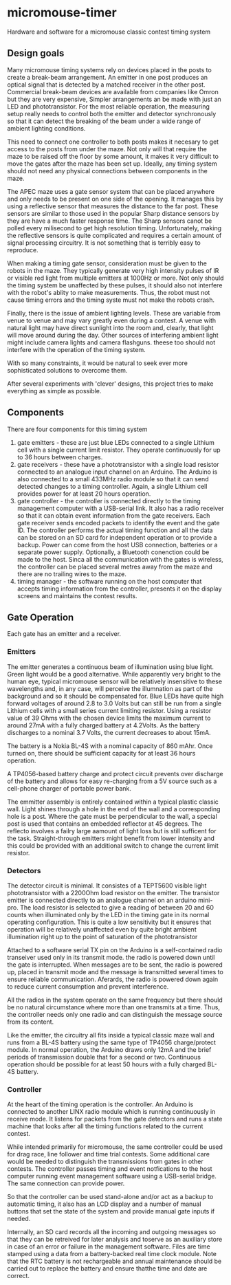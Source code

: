# micromouse-timer
Hardware and software for a micromouse classic contest timing system

## Design goals
Many micromouse timing systems rely on devices placed in the posts to create a break-beam arrangement. An emitter in one post produces an optical signal that is detected by a matched receiver in the other post. Commercial break-beam devices are available from companies like Omron but they are very expensive, Simpler arrangements an be made with just an LED and phototransistor. For the most reliable operation, the measuring setup really needs to control both the emitter and detector synchronously so that it can detect the breaking of the beam under a wide range of ambient lighting conditions.

This need to connect one controller to both posts makes it necesary to get access to the posts from under the maze. Not only will that require the maze to be raised off the floor by some amount, it makes it very difficult to move the gates after the maze has been set up. Ideally, any timing system should not need any physical connections between components in the maze.

The APEC maze uses a gate sensor system that can be placed anywhere and only needs to be present on one side of the opening. It manages this by using a reflective sensor that measures the distance to the far post. These sensors are similar to those used in the popular Sharp distance sensors by they are have a much faster response time. The Sharp sensors canot be polled every milisecond to get high resolution timing. Unfortunately, making the reflective sensors is quite complicated and requires a certain amount of signal processing circuitry. It is not something that is terribly easy to reproduce.

When making a timing gate sensor, consideration must be given to the robots in the maze. They typically generate very high intensity pulses of IR or visible red light from multiple emitters at 1000Hz or more. Not only should the timing system be unaffected by these pulses, it should also not interfere with the robot's ablity to make measurements. Thus, the robot must not cause timing errors and the timing syste must not make the robots crash.

Finally, there is the issue of ambient lighting levels. These are variable from venue to venue and may vary greatly even during a contest. A venue with natural light may have direct sunlight into the room and, clearly, that light will move around during the day. Other sources of interfering ambient light might include camera lights and camera flashguns. theese too should not interfere with the operation of the timing system.

With so many constraints, it would be natural to seek ever more sophisticated solutions to overcome them.

After several experiments with 'clever' designs, this project tries to make everything as simple as possible.

## Components
There are four components for this timing system
1. gate emitters  - these are just blue LEDs connected to a single Lithium cell with a single current limit resistor. They operate continuously for up to 36 hours between charges.
2. gate receivers - these have a phototransistor with a single load resistor connected to an analogue input channel on an Arduino. The Arduino is also connected to a small 433MHz radio module so that it can send detected changes to a timing controller. Again, a single Lithium cell provides power for at least 20 hours operation.
3. gate controller - the controller is connected directly to the timing management computer with a USB-serial link. It also has a radio receiver so that it can obtain event information from the gate receivers. Each gate receiver sends encoded packets to identify the event and the gate ID. The controller performs the actual timing function and all the data can be stored on an SD card for independent operation or to provide a backup. Power can come from the host USB connection, batteries or a separate power supply. Optionally, a Bluetooth conenction could be made to the host. Sinca all the communication with the gates is wireless, the controller can be placed several metres away from the maze and there are no trailing wires to the maze.
4. timing manager - the software running on the host computer that accepts timing information from the controller, presents it on the display screens and maintains the contest results.

## Gate Operation
Each gate has an emitter and a receiver.

### Emitters
The emitter generates a continuous beam of illumination using blue light. Green light would be a good alternative. While apparently very bright to the human eye, typical micromouse sensor will be relatively insensitive to these wavelengths and, in any case, will perceive the illumnation as part of the background and so it should be compensated for. Blue LEDs have quite high forward voltages of around 2.8 to 3.0 Volts but can still be run from a single Lithium cells with a small series current limiting resistor. Using a resistor value of 39 Ohms with the chosen device limits the maximum current to around 27mA with a fully charged battery at 4.2Volts. As the battery discharges to a nominal 3.7 Volts, the current decreases to about 15mA.

The battery is a Nokia BL-4S with a nominal capacity of 860 mAhr. Once turned on, there should be sufficient capacity for at least 36 hours operation.

A TP4056-based battery charge and protect circuit prevents over discharge of the battery and allows for easy re-charging from a 5V source such as a cell-phone charger of portable power bank.

The emmitter assembly is entirely contained within a typical plastic classic wall. Light shines through a hole in the end of the wall and a corresponding hole is a post. Where the gate must be perpendicular to the wall, a special post is used that contains an embedded reflector at 45 degrees. The reflecto involves a failry large aamount of light loss but is still sufficent for the task. Straight-through emitters might benefit from lower intensity and this could be provided with an additional switch to change the current limit resistor.

### Detectors
The detector circuit is minimal. It consistes of a TEPT5600 visible light phototransistor with a 2200Ohm load resistor on the emitter. The transistor emitter is connected directly to an analogue channel on an arduino mini-pro. The load resistor is selected to give a reading of between 20 and 60 counts when illuminated only by the LED in the timing gate in its normal operating configuration. This is quite a low sensitivity but it ensures that operation will be relatively unaffected even by quite bright ambient illumination right up to the point of saturation of the phototransistor

Attached to a software serial TX pin on the Arduino is a self-contained radio transeiver used only in its transmit mode. the radio is powered down until the gate is interrupted. When messages are to be sent, the radio is powered up, placed in transmit mode and the message is transmitted several times to ensure reliable communication. Aferards, the radio is powered down again to reduce current consumption and prevent interference.

All the radios in the system operate on the same frequency but there should be no natural circumstance where more than one transmits at a time. Thus, the controller needs only one radio and can distinguish the message source from its content.

Like the emitter, the circuitry all fits inside a typical classic maze wall and runs from a BL-4S battery using the same type of TP4056 charge/protect module. In normal operation, the Arduino draws only 12mA and the brief periods of transmission double that for a second or two. Continuous operation should be possible for at least 50 hours with a fully charged BL-4S battery.

### Controller
At the heart of the timing operation is the controller. An Arduino is connected to another LINX radio module which is running continuously in receive mode. It listens for packets from the gate detectors and runs a state machine that looks after all the timing functions related to the current contest.

While intended primarily for micromouse, the same controller could be used for drag race, line follower and time trial contests. Some additional care would be needed to distinguish the transmissions from gates in other contests. The controller passes timing and event notfications to the host computer running event management software using a USB-serial bridge. The same connection can provide power.

So that the controller can be used stand-alone and/or act as a backup to automatic timing, it also has an LCD display and a number of manual buttons that set the state of the system and provide manual gate inputs if needed.

Internally, an SD card records all the incoming and outgoing messages so that they can be retreived for later analysis and toserve as an auxiliary store in case of an error or failure in the management software. Files are time stamped using a data from a battery-backed real time clock module. Note that the RTC battery is not rechargeable and annual maintenance should be carried out to replace the battery and ensure thatthe time and date are correct.
